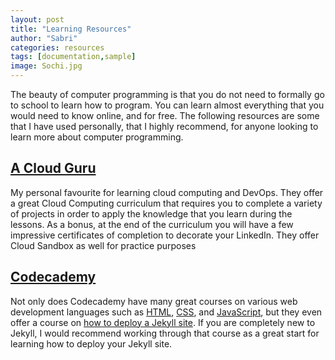 ```yaml
---
layout: post
title: "Learning Resources"
author: "Sabri"
categories: resources
tags: [documentation,sample]
image: Sochi.jpg
---
```


The beauty of computer programming is that you do not need to formally go to school to learn how to program. You can learn almost everything that you would need to know online, and for free. The following resources are some that I have used personally, that I highly recommend, for anyone looking to learn more about computer programming.

## [A Cloud Guru](https://acloudguru.com/)

My personal favourite for learning cloud computing and DevOps. They offer a great Cloud Computing curriculum that requires you to complete a variety of projects in order to apply the knowledge that you learn during the lessons. As a bonus, at the end of the curriculum you will have a few impressive certificates of completion to decorate your LinkedIn. They offer Cloud Sandbox as well for practice purposes

## [Codecademy](https://www.codecademy.com/)

Not only does Codecademy have many great courses on various web development languages such as [HTML](https://www.codecademy.com/learn/learn-html), [CSS](https://www.codecademy.com/learn/learn-css), and [JavaScript](https://www.codecademy.com/learn/introduction-to-javascript), but they even offer a course on [how to deploy a Jekyll site](https://www.codecademy.com/learn/deploy-a-website). If you are completely new to Jekyll, I would recommend working through that course as a great start for learning how to deploy your Jekyll site.
